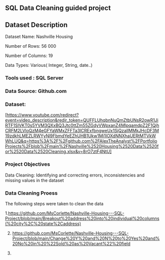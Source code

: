 ## SQL Data Cleaning guided project

## Dataset Description

Dataset Name: Nashville Housing

Number of Rows: 56 000

Number of Columns: 19

Data Types: Various( Integer, String, date..)

### Tools used : SQL Server

### Data Source: Github.com

### Dataset: 
[https://www.youtube.com/redirect?event=video_description&redir_token=QUFFLUhqbnNuQmZtbUNsR2owR1JiRTF1SlVKT0s5YVM3QXxBQ3Jtc0ttZm55ZGdyVWpxanZ4MlpqamdpZ2F1QjhCRFM2LVloQzM4eGFYaWMxZFFTa3lCRExfbngweUx1SjQzallMMkJHcDF3M19zdkhLMEZLRWYyNl9FbmdYeEZhUHB1Ukw1Mi1IOXdNNXhaUERtMTVkWWhLUQ&q=https%3A%2F%2Fgithub.com%2FAlexTheAnalyst%2FPortfolioProjects%2Fblob%2Fmain%2FNashville%2520Housing%2520Data%2520for%2520Data%2520Cleaning.xlsx&v=8rO7ztF4NtU]

### Project Objectives

Data Cleaning: Identifying and correcting errors, inconsistencies and missing values in the dataset

### Data Cleaning Proess

The following steps were taken to clean the data

1.https://github.com/MsCorlette/Nashville-Housing---SQL-Project/blob/main/Breakout%20address%20into%20individual%20columns(%20city%2C%20state%2Caddress)

2. https://github.com/MsCorlette/Nashville-Housing---SQL-Project/blob/main/Change%20Y%20and%20N%20to%20Yes%20and%20No%20in%20%22Sold%20as%20Vacant%22%20field

3. 





	  





